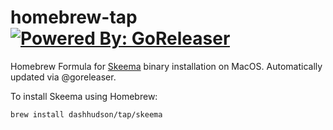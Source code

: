 # homebrew-tap [![Powered By: GoReleaser](https://img.shields.io/badge/powered%20by-goreleaser-green.svg?style=flat-square)](https://github.com/goreleaser)

Homebrew Formula for [Skeema](https://github.com/dashhudson/skeema) binary installation on MacOS. Automatically updated via @goreleaser.

To install Skeema using Homebrew:

```sh
brew install dashhudson/tap/skeema
```
